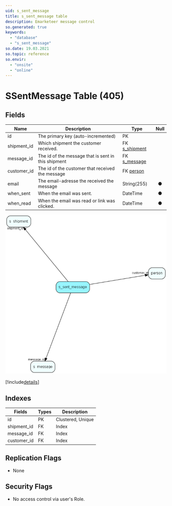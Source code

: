 ```yaml
---
uid: s_sent_message
title: s_sent_message table
description: Emarketeer message control
so.generated: true
keywords:
  - "database"
  - "s_sent_message"
so.date: 19.03.2021
so.topic: reference
so.envir:
  - "onsite"
  - "online"
---
```


# SSentMessage Table (405)

## Fields

| Name | Description | Type | Null |
|------|-------------|------|:----:|
|id|The primary key (auto-incremented)|PK| |
|shipment\_id|Which shipment the customer received.|FK [s_shipment](s_shipment.md)| |
|message\_id|The id of the message that is sent in this shipment|FK [s_message](s_message.md)| |
|customer\_id|The id of the customer that received the message|FK [person](person.md)| |
|email|The email-adresse the received the message|String(255)|&#x25CF;|
|when\_sent|When the email was sent.|DateTime|&#x25CF;|
|when\_read|When the email was read or link was clicked.|DateTime|&#x25CF;|


![s_sent_message table relationship diagram](media\s_sent_message.png)

[!include[details](./includes/s-sent-message.md)]

## Indexes

| Fields | Types | Description |
|--------|-------|-------------|
|id |PK |Clustered, Unique |
|shipment\_id |FK |Index |
|message\_id |FK |Index |
|customer\_id |FK |Index |

## Replication Flags

* None

## Security Flags

* No access control via user's Role.

